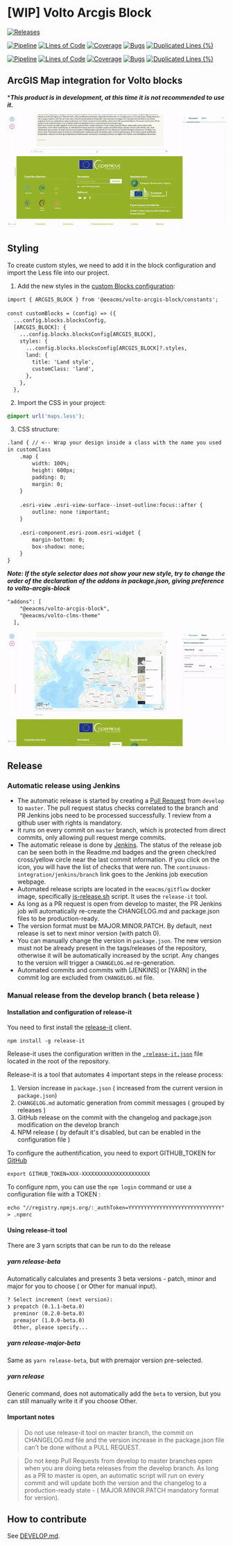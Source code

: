 # [WIP] Volto Arcgis Block 

[![Releases](https://img.shields.io/github/v/release/eea/volto-arcgis-block)](https://github.com/eea/volto-arcgis-block/releases)

[![Pipeline](https://ci.eionet.europa.eu/buildStatus/icon?job=volto-addons%2Fvolto-arcgis-block%2Fmaster&subject=master)](https://ci.eionet.europa.eu/view/Github/job/volto-addons/job/volto-arcgis-block/job/master/display/redirect)
[![Lines of Code](https://sonarqube.eea.europa.eu/api/project_badges/measure?project=volto-arcgis-block-master&metric=ncloc)](https://sonarqube.eea.europa.eu/dashboard?id=volto-arcgis-block-master)
[![Coverage](https://sonarqube.eea.europa.eu/api/project_badges/measure?project=volto-arcgis-block-master&metric=coverage)](https://sonarqube.eea.europa.eu/dashboard?id=volto-arcgis-block-master)
[![Bugs](https://sonarqube.eea.europa.eu/api/project_badges/measure?project=volto-arcgis-block-master&metric=bugs)](https://sonarqube.eea.europa.eu/dashboard?id=volto-arcgis-block-master)
[![Duplicated Lines (%)](https://sonarqube.eea.europa.eu/api/project_badges/measure?project=volto-arcgis-block-master&metric=duplicated_lines_density)](https://sonarqube.eea.europa.eu/dashboard?id=volto-arcgis-block-master)

[![Pipeline](https://ci.eionet.europa.eu/buildStatus/icon?job=volto-addons%2Fvolto-arcgis-block%2Fdevelop&subject=develop)](https://ci.eionet.europa.eu/view/Github/job/volto-addons/job/volto-arcgis-block/job/develop/display/redirect)
[![Lines of Code](https://sonarqube.eea.europa.eu/api/project_badges/measure?project=volto-arcgis-block-develop&metric=ncloc)](https://sonarqube.eea.europa.eu/dashboard?id=volto-arcgis-block-develop)
[![Coverage](https://sonarqube.eea.europa.eu/api/project_badges/measure?project=volto-arcgis-block-develop&metric=coverage)](https://sonarqube.eea.europa.eu/dashboard?id=volto-arcgis-block-develop)
[![Bugs](https://sonarqube.eea.europa.eu/api/project_badges/measure?project=volto-arcgis-block-develop&metric=bugs)](https://sonarqube.eea.europa.eu/dashboard?id=volto-arcgis-block-develop)
[![Duplicated Lines (%)](https://sonarqube.eea.europa.eu/api/project_badges/measure?project=volto-arcgis-block-develop&metric=duplicated_lines_density)](https://sonarqube.eea.europa.eu/dashboard?id=volto-arcgis-block-develop)

## ArcGIS Map integration for Volto blocks
****This product is in development, at this time it is not recommended to use it.***

![Demo example volto-arcgis-block](docs/demo.gif)

## Styling
To create custom styles, we need to add it in the block configuration and import the Less file into our project.

1. Add the new styles in the [custom Blocks configuration](https://docs.voltocms.com/blocks/settings/#configuring-a-new-block):

````JS
import { ARCGIS_BLOCK } from '@eeacms/volto-arcgis-block/constants';

const customBlocks = (config) => ({
  ...config.blocks.blocksConfig,
  [ARCGIS_BLOCK]: {
    ...config.blocks.blocksConfig[ARCGIS_BLOCK],
    styles: {
      ...config.blocks.blocksConfig[ARCGIS_BLOCK]?.styles,
      land: {
        title: 'Land style',
        customClass: 'land',
      },
    },
  },
````

2. Import the CSS in your project:

````CSS
@import url('maps.less');
````
3. CSS structure:
````LESS
.land { // <-- Wrap your design inside a class with the name you used in customClass
    .map {
        width: 100%;
        height: 600px;
        padding: 0;
        margin: 0;
    }

    .esri-view .esri-view-surface--inset-outline:focus::after {
        outline: none !important;
    }

    .esri-component.esri-zoom.esri-widget {
        margin-bottom: 0;
        box-shadow: none;
    }
}
````


***Note: If the style selector does not show your new style, try to change the order of the declaration of the addons in package.json, giving preference to volto-arcgis-block***
````
"addons": [
    "@eeacms/volto-arcgis-block",
    "@eeacms/volto-clms-theme"
  ],
````
![Style example volto-arcgis-block](docs/styles_example.gif)

## Release

### Automatic release using Jenkins

*  The automatic release is started by creating a [Pull Request](../../compare/master...develop) from `develop` to `master`. The pull request status checks correlated to the branch and PR Jenkins jobs need to be processed successfully. 1 review from a github user with rights is mandatory.
* It runs on every commit on `master` branch, which is protected from direct commits, only allowing pull request merge commits.
* The automatic release is done by [Jenkins](https://ci.eionet.europa.eu). The status of the release job can be seen both in the Readme.md badges and the green check/red cross/yellow circle near the last commit information. If you click on the icon, you will have the list of checks that were run. The `continuous-integration/jenkins/branch` link goes to the Jenkins job execution webpage.
* Automated release scripts are located in the `eeacms/gitflow` docker image, specifically [js-release.sh](https://github.com/eea/eea.docker.gitflow/blob/master/src/js-release.sh) script. It  uses the `release-it` tool.
* As long as a PR request is open from develop to master, the PR Jenkins job will automatically re-create the CHANGELOG.md and package.json files to be production-ready.
* The version format must be MAJOR.MINOR.PATCH. By default, next release is set to next minor version (with patch 0).
* You can manually change the version in `package.json`.  The new version must not be already present in the tags/releases of the repository, otherwise it will be automatically increased by the script. Any changes to the version will trigger a `CHANGELOG.md` re-generation.
* Automated commits and commits with [JENKINS] or [YARN] in the commit log are excluded from `CHANGELOG.md` file.

### Manual release from the develop branch ( beta release )

#### Installation and configuration of release-it

You need to first install the [release-it](https://github.com/release-it/release-it)  client.

   ```
   npm install -g release-it
   ```

Release-it uses the configuration written in the [`.release-it.json`](./.release-it.json) file located in the root of the repository.

Release-it is a tool that automates 4 important steps in the release process:

1. Version increase in `package.json` ( increased from the current version in `package.json`)
2. `CHANGELOG.md` automatic generation from commit messages ( grouped by releases )
3. GitHub release on the commit with the changelog and package.json modification on the develop branch
4. NPM release ( by default it's disabled, but can be enabled in the configuration file )

To configure the authentification, you need to export GITHUB_TOKEN for [GitHub](https://github.com/settings/tokens)

   ```
   export GITHUB_TOKEN=XXX-XXXXXXXXXXXXXXXXXXXXXX
   ```

 To configure npm, you can use the `npm login` command or use a configuration file with a TOKEN :

   ```
   echo "//registry.npmjs.org/:_authToken=YYYYYYYYYYYYYYYYYYYYYYYYYYYYYY" > .npmrc
   ```

#### Using release-it tool

There are 3 yarn scripts that can be run to do the release

##### yarn release-beta

Automatically calculates and presents 3 beta versions - patch, minor and major for you to choose ( or Other for manual input).

```
? Select increment (next version):
❯ prepatch (0.1.1-beta.0)
  preminor (0.2.0-beta.0)
  premajor (1.0.0-beta.0)
  Other, please specify...
```

##### yarn release-major-beta

Same as `yarn release-beta`, but with premajor version pre-selected.

##### yarn release

Generic command, does not automatically add the `beta` to version, but you can still manually write it if you choose Other.

#### Important notes

> Do not use release-it tool on master branch, the commit on CHANGELOG.md file and the version increase in the package.json file can't be done without a PULL REQUEST.

> Do not keep Pull Requests from develop to master branches open when you are doing beta releases from the develop branch. As long as a PR to master is open, an automatic script will run on every commit and will update both the version and the changelog to a production-ready state - ( MAJOR.MINOR.PATCH mandatory format for version).


## How to contribute

See [DEVELOP.md](https://github.com/eea/volto-arcgis-block/blob/master/DEVELOP.md).

